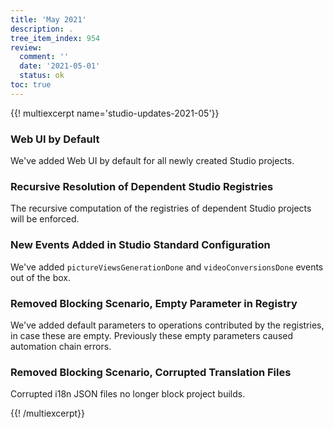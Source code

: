 ```yaml
---
title: 'May 2021'
description: .
tree_item_index: 954
review:
  comment: ''
  date: '2021-05-01'
  status: ok
toc: true
---
```


{{! multiexcerpt name='studio-updates-2021-05'}}

### Web UI by Default

We've added Web UI by default for all newly created Studio projects.

### Recursive Resolution of Dependent Studio Registries

The recursive computation of the registries of dependent Studio projects will be enforced.

### New Events Added in Studio Standard Configuration

We've added `pictureViewsGenerationDone` and `videoConversionsDone` events out of the box.

### Removed Blocking Scenario, Empty Parameter in Registry

We've added default parameters to operations contributed by the registries, in case these are empty. Previously these empty parameters caused automation chain errors.

### Removed Blocking Scenario, Corrupted Translation Files

Corrupted i18n JSON files no longer block project builds.

{{! /multiexcerpt}}
